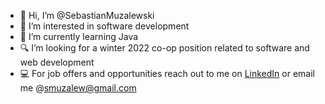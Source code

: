 - 👋 Hi, I’m @SebastianMuzalewski
- 👀 I’m interested in software development
- 🌱 I’m currently learning Java
- 🔍 I’m looking for a winter 2022 co-op position related to software and web development
- 💻 For job offers and opportunities reach out to me on [LinkedIn](https://www.linkedin.com/in/sebastian-muzalewski/) or email me @smuzalew@gmail.com

<!---
SebastianMuzalewski/SebastianMuzalewski is a ✨ special ✨ repository because its `README.md` (this file) appears on your GitHub profile.
You can click the Preview link to take a look at your changes.
--->
